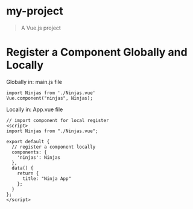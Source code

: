 # my-project

> A Vue.js project

# Register a Component Globally and Locally
Globally in: main.js file
```
import Ninjas from './Ninjas.vue'
Vue.component("ninjas", Ninjas);
```
Locally in: App.vue file

```
// import component for local register 
<script>
import Ninjas from "./Ninjas.vue";

export default {
  // register a component locally
  components: {
    'ninjas': Ninjas 
  },
  data() {
    return {
      title: "Ninja App"
    };
  }
};
</script>

```